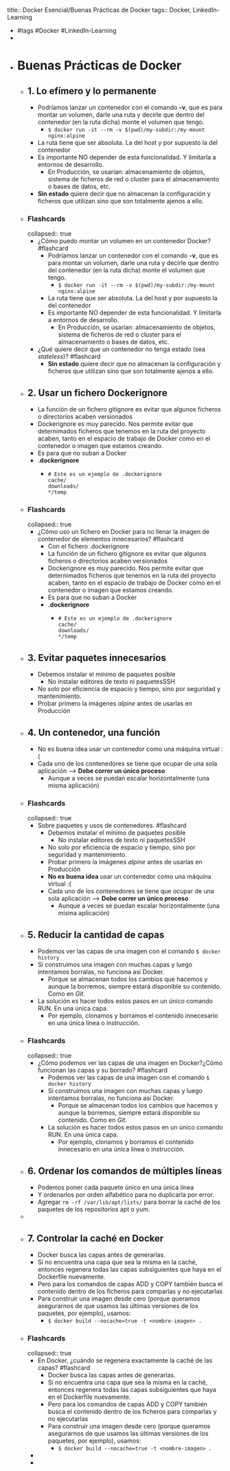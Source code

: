 title:: Docker Esencial/Buenas Prácticas de Docker
tags:: Docker, LinkedIn-Learning

- #tags #Docker #LinkedIn-Learning
-
- # Buenas Prácticas de Docker
	- ## 1. Lo efímero y lo permanente
		- Podríamos lanzar un contenedor con el comando **-v**, que es para montar un volumen, darle una ruta y decirle que dentro del contenedor (en la ruta dicha) monte el volumen que tengo.
			- `$ docker run -it --rm -v $(pwd)/my-subdir:/my-mount nginx:alpine`
		- La ruta tiene que ser absoluta. La del host y por supuesto la del contenedor
		- Es importante NO depender de esta funcionalidad. Y limitarla a entornos de desarrollo.
			- En Producción, se usarían: almacenamiento de objetos, sistema de ficheros de red o cluster para el almacenamiento o bases de datos, etc.
		- **Sin estado** quiere decir que no almacenan la configuración y ficheros que utilizan sino que son totalmente ajenos a ello.
	- ### Flashcards
	  collapsed:: true
		- ¿Cómo puedo montar un volumen en un contenedor Docker? #flashcard
			- Podríamos lanzar un contenedor con el comando **-v**, que es para montar un volumen, darle una ruta y decirle que dentro del contenedor (en la ruta dicha) monte el volumen que tengo.
				- `$ docker run -it --rm -v $(pwd)/my-subdir:/my-mount nginx:alpine`
			- La ruta tiene que ser absoluta. La del host y por supuesto la del contenedor
			- Es importante NO depender de esta funcionalidad. Y limitarla a entornos de desarrollo.
				- En Producción, se usarían: almacenamiento de objetos, sistema de ficheros de red o cluster para el almacenamiento o bases de datos, etc.
		- ¿Qué quiere decir que un contenedor no tenga estado (sea *stateless*)? #flashcard
			- **Sin estado** quiere decir que no almacenan la configuración y ficheros que utilizan sino que son totalmente ajenos a ello.
	- ## 2. Usar un fichero Dockerignore
		- La función de un fichero gitignore es evitar que algunos ficheros o directorios acaben versionados
		- Dockerignore es muy parecido. Nos permite evitar que deternimados ficheros que tenemos en la ruta del proyecto acaben, tanto en el espacio de trabajo de Docker como en el contenedor o imagen que estamos creando.
		- Es para que no suban a Docker
		- **.dockerignore**
			- ```
			  # Este es un ejemplo de .dockerignore
			  cache/
			  downloads/
			  */temp
			  ```
	- ### Flashcards
	  collapsed:: true
		- ¿Cómo uso un fichero en Docker para no llenar la imagen de contenedor de elementos innecesarios? #flashcard
			- Con el fichero .dockerignore
			- La función de un fichero gitignore es evitar que algunos ficheros o directorios acaben versionados
			- Dockerignore es muy parecido. Nos permite evitar que deternimados ficheros que tenemos en la ruta del proyecto acaben, tanto en el espacio de trabajo de Docker como en el contenedor o imagen que estamos creando.
			- Es para que no suban a Docker
			- **.dockerignore**
				- ```
				  # Este es un ejemplo de .dockerignore
				  cache/
				  downloads/
				  */temp
				  ```
	- ## 3. Evitar paquetes innecesarios
		- Debemos instalar el mínimo de paquetes posible
			- No instalar editores de texto ni paquetesSSH
		- No solo por eficiencia de espacio y tiempo, sino por seguridad y mantenimiento.
		- Probar primero la imágenes *alpine* antes de usarlas en Producción
	- ## 4. Un contenedor, una función
		- No es buena idea usar un contenedor como una máquina virtual :(
		- Cada uno de los contenedores se tiene que ocupar de una sola aplicación --> **Debe correr un único proceso**
			- Aunque a veces se puedan escalar horizontalmente (una misma aplicación)
	- ### Flashcards
	  collapsed:: true
		- Sobre paquetes y usos de contenedores. #flashcard
			- Debemos instalar el mínimo de paquetes posible
				- No instalar editores de texto ni paquetesSSH
			- No solo por eficiencia de espacio y tiempo, sino por seguridad y mantenimiento.
			- Probar primero la imágenes *alpine* antes de usarlas en Producción
			- **No es buena idea** usar un contenedor como una máquina virtual :(
			- Cada uno de los contenedores se tiene que ocupar de una sola aplicación --> **Debe correr un único proceso**
				- Aunque a veces se puedan escalar horizontalmente (una misma aplicación)
	- ## 5. Reducir la cantidad de capas
		- Podemos ver las capas de una imagen con el comando `$ docker history`
		- Si construimos una imagen con muchas capas y luego intentamos borralas, no funciona así Docker.
			- Porque se almacenan todos los cambios que hacemos y aunque la borremos, siempre estará disponible su contenido. Como en *Git*.
		- La solución es hacer todos estos pasos en un único comando RUN. En una única capa.
			- Por ejemplo, clonamos y borramos el contenido innecesario en una única línea o instrucción.
	- ### Flashcards
	  collapsed:: true
		- ¿Cómo podemos ver las capas de una imagen en Docker?¿Cómo funcionan las capas y su borrado? #flashcard
			- Podemos ver las capas de una imagen con el comando `$ docker history`
			- Si construimos una imagen con muchas capas y luego intentamos borralas, no funciona así Docker.
				- Porque se almacenan todos los cambios que hacemos y aunque la borremos, siempre estará disponible su contenido. Como en *Git*.
			- La solución es hacer todos estos pasos en un único comando RUN. En una única capa.
				- Por ejemplo, clonamos y borramos el contenido innecesario en una única línea o instrucción.
	- ## 6. Ordenar los comandos de múltiples líneas
		- Podemos poner cada paquete único en una única línea
		- Y ordenarlos por orden alfabético para no duplicarla por error.
		- Agregar `rm -rf /var/lib/apt/lists/` para borrar la caché de los paquetes de los repositorios apt o yum.
	-
	- ## 7. Controlar la caché en Docker
		- Docker busca las capas antes de generarlas.
		- Si no encuentra una capa que sea la misma en la caché, entonces regenera todas las capas subsiguientes que haya en el Dockerfile nuevamente.
		- Pero para los comandos de capas ADD y COPY también busca el contenido dentro de los ficheros para comparlas y no ejecutarlas
		- Para construir una imagen desde cero (porque queramos asegurarnos de que usamos las últimas versiones de los paquetes, por ejemplo), usamos:
			- `$ docker build --nocache=true -t <nombre-imagen> .`
	- ### Flashcards
	  collapsed:: true
		- En Docker, ¿cuándo se regenera exactamente la caché de las capas? #flashcard
			- Docker busca las capas antes de generarlas.
			- Si no encuentra una capa que sea la misma en la caché, entonces regenera todas las capas subsiguientes que haya en el Dockerfile nuevamente.
			- Pero para los comandos de capas ADD y COPY también busca el contenido dentro de los ficheros para comparlas y no ejecutarlas
			- Para construir una imagen desde cero (porque queramos asegurarnos de que usamos las últimas versiones de los paquetes, por ejemplo), usamos:
				- `$ docker build --nocache=true -t <nombre-imagen> .`
		-
		-